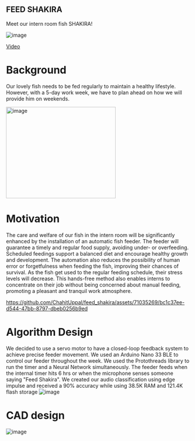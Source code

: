 ## FEED SHAKIRA
Meet our intern room fish SHAKIRA!

![image](https://github.com/ChahitUppal/feed_shakira/assets/71035269/0fa5b50d-1fee-408f-ad54-82434a1fd9b4)

[Video](https://qualcomm-my.sharepoint.com/:v:/p/shehata_qti/EZMsvYgL8D5MkqIPFp4EpKUBpx3D6tjhTKpRWfwsofGn1w?e=Eg8kxs)

# Background
Our lovely fish needs to be fed regularly to maintain a healthy lifestyle. However, with a 5-day work week, we have to plan ahead on how we will provide him on weekends.

<img src="https://github.com/ChahitUppal/feed_shakira/assets/71035269/11100cf9-676d-4c3a-bc30-d4f6d0990199" alt="image" width="300" height="250">

# Motivation
The care and welfare of our fish in the intern room will be significantly enhanced by the installation of an automatic fish feeder. The feeder will guarantee a timely and regular food supply, avoiding under- or overfeeding. Scheduled feedings support a balanced diet and encourage healthy growth and development. The automation also reduces the possibility of human error or forgetfulness when feeding the fish, improving their chances of survival. As the fish get used to the regular feeding schedule, their stress levels will decrease. This hands-free method also enables interns to concentrate on their job without being concerned about manual feeding, promoting a pleasant and tranquil work atmosphere.


https://github.com/ChahitUppal/feed_shakira/assets/71035269/bc1c37ee-d544-47bb-8797-dbeb0256b9ed

# Algorithm Design

We decided to use a servo motor to have a closed-loop feedback system to achieve precise feeder movement. We used an Arduino Nano 33 BLE to control our feeder throughout the week. We used the Protothreads library to run the timer and a Neural Network simultaneously. The feeder feeds when the internal timer hits 6 hrs or when the microphone senses someone saying "Feed Shakira". We created our audio classification using edge impulse and received a 90% accuracy while using 38.5K RAM and 121.4K flash storage
![image](https://github.com/ChahitUppal/feed_shakira/assets/71035269/e943d162-ba82-4cf6-942f-c9029b9382a4)

# CAD design

![image](https://github.com/ChahitUppal/feed_shakira/assets/71035269/580e11db-970c-4b37-9a24-4fcfa797c62d)


